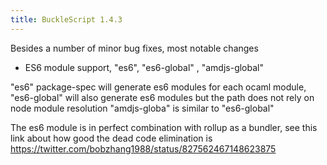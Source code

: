 ```yaml
---
title: BuckleScript 1.4.3
---
```


Besides a number of minor bug fixes, most notable changes

- ES6 module support, "es6", "es6-global" , "amdjs-global"

"es6" package-spec will generate es6 modules for each ocaml module,
"es6-global" will also generate es6 modules but the path does not rely on node
module resolution
"amdjs-globa" is similar to "es6-global"

The es6 module is in perfect combination with rollup as a bundler, see this link
about how good the dead code elimination is https://twitter.com/bobzhang1988/status/827562467148623875

